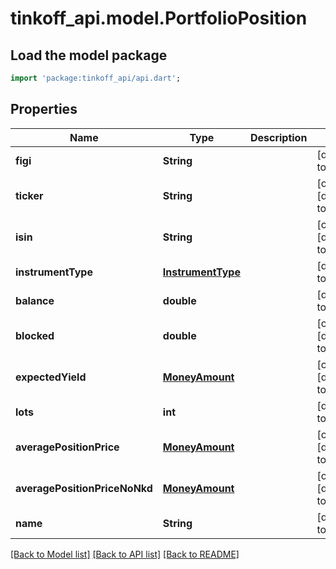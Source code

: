 # tinkoff_api.model.PortfolioPosition

## Load the model package
```dart
import 'package:tinkoff_api/api.dart';
```

## Properties
Name | Type | Description | Notes
------------ | ------------- | ------------- | -------------
**figi** | **String** |  | [default to null]
**ticker** | **String** |  | [optional] [default to null]
**isin** | **String** |  | [optional] [default to null]
**instrumentType** | [**InstrumentType**](InstrumentType.md) |  | [default to null]
**balance** | **double** |  | [default to null]
**blocked** | **double** |  | [optional] [default to null]
**expectedYield** | [**MoneyAmount**](MoneyAmount.md) |  | [optional] [default to null]
**lots** | **int** |  | [default to null]
**averagePositionPrice** | [**MoneyAmount**](MoneyAmount.md) |  | [optional] [default to null]
**averagePositionPriceNoNkd** | [**MoneyAmount**](MoneyAmount.md) |  | [optional] [default to null]
**name** | **String** |  | [default to null]

[[Back to Model list]](../README.md#documentation-for-models) [[Back to API list]](../README.md#documentation-for-api-endpoints) [[Back to README]](../README.md)


